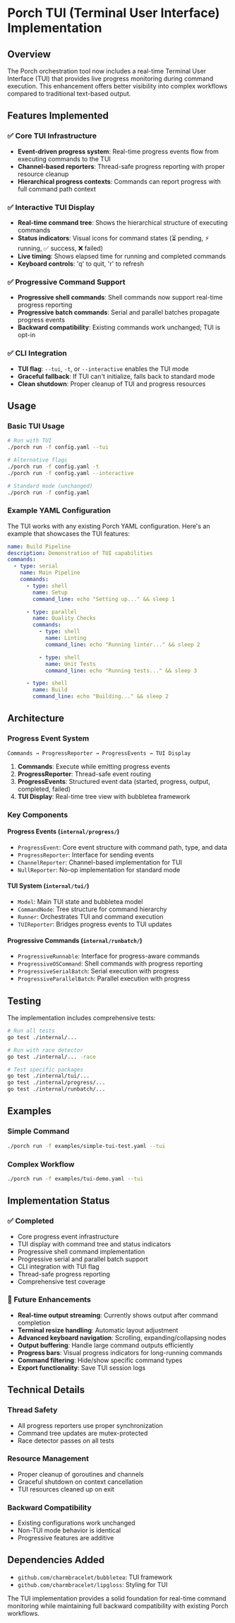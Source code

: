 # Porch TUI (Terminal User Interface) Implementation

## Overview

The Porch orchestration tool now includes a real-time Terminal User Interface (TUI) that provides live progress monitoring during command execution. This enhancement offers better visibility into complex workflows compared to traditional text-based output.

## Features Implemented

### ✅ Core TUI Infrastructure

- **Event-driven progress system**: Real-time progress events flow from executing commands to the TUI
- **Channel-based reporters**: Thread-safe progress reporting with proper resource cleanup
- **Hierarchical progress contexts**: Commands can report progress with full command path context

### ✅ Interactive TUI Display

- **Real-time command tree**: Shows the hierarchical structure of executing commands
- **Status indicators**: Visual icons for command states (⏳ pending, ⚡ running, ✅ success, ❌ failed)
- **Live timing**: Shows elapsed time for running and completed commands
- **Keyboard controls**: 'q' to quit, 'r' to refresh

### ✅ Progressive Command Support

- **Progressive shell commands**: Shell commands now support real-time progress reporting
- **Progressive batch commands**: Serial and parallel batches propagate progress events
- **Backward compatibility**: Existing commands work unchanged; TUI is opt-in

### ✅ CLI Integration

- **TUI flag**: `--tui`, `-t`, or `--interactive` enables the TUI mode
- **Graceful fallback**: If TUI can't initialize, falls back to standard mode
- **Clean shutdown**: Proper cleanup of TUI and progress resources

## Usage

### Basic TUI Usage

```bash
# Run with TUI
./porch run -f config.yaml --tui

# Alternative flags
./porch run -f config.yaml -t
./porch run -f config.yaml --interactive

# Standard mode (unchanged)
./porch run -f config.yaml
```

### Example YAML Configuration

The TUI works with any existing Porch YAML configuration. Here's an example that showcases the TUI features:

```yaml
name: Build Pipeline
description: Demonstration of TUI capabilities
commands:
  - type: serial
    name: Main Pipeline
    commands:
      - type: shell
        name: Setup
        command_line: echo "Setting up..." && sleep 1

      - type: parallel
        name: Quality Checks
        commands:
          - type: shell
            name: Linting
            command_line: echo "Running linter..." && sleep 2

          - type: shell
            name: Unit Tests
            command_line: echo "Running tests..." && sleep 3

      - type: shell
        name: Build
        command_line: echo "Building..." && sleep 2
```

## Architecture

### Progress Event System

```
Commands → ProgressReporter → ProgressEvents → TUI Display
```

1. **Commands**: Execute while emitting progress events
2. **ProgressReporter**: Thread-safe event routing
3. **ProgressEvents**: Structured event data (started, progress, output, completed, failed)
4. **TUI Display**: Real-time tree view with bubbletea framework

### Key Components

#### Progress Events (`internal/progress/`)

- `ProgressEvent`: Core event structure with command path, type, and data
- `ProgressReporter`: Interface for sending events
- `ChannelReporter`: Channel-based implementation for TUI
- `NullReporter`: No-op implementation for standard mode

#### TUI System (`internal/tui/`)

- `Model`: Main TUI state and bubbletea model
- `CommandNode`: Tree structure for command hierarchy
- `Runner`: Orchestrates TUI and command execution
- `TUIReporter`: Bridges progress events to TUI updates

#### Progressive Commands (`internal/runbatch/`)

- `ProgressiveRunnable`: Interface for progress-aware commands
- `ProgressiveOSCommand`: Shell commands with progress reporting
- `ProgressiveSerialBatch`: Serial execution with progress
- `ProgressiveParallelBatch`: Parallel execution with progress

## Testing

The implementation includes comprehensive tests:

```bash
# Run all tests
go test ./internal/...

# Run with race detector
go test ./internal/... -race

# Test specific packages
go test ./internal/tui/...
go test ./internal/progress/...
go test ./internal/runbatch/...
```

## Examples

### Simple Command

```bash
./porch run -f examples/simple-tui-test.yaml --tui
```

### Complex Workflow

```bash
./porch run -f examples/tui-demo.yaml --tui
```

## Implementation Status

### ✅ Completed

- Core progress event infrastructure
- TUI display with command tree and status indicators
- Progressive shell command implementation
- Progressive serial and parallel batch support
- CLI integration with TUI flag
- Thread-safe progress reporting
- Comprehensive test coverage

### 🚧 Future Enhancements

- **Real-time output streaming**: Currently shows output after command completion
- **Terminal resize handling**: Automatic layout adjustment
- **Advanced keyboard navigation**: Scrolling, expanding/collapsing nodes
- **Output buffering**: Handle large command outputs efficiently
- **Progress bars**: Visual progress indicators for long-running commands
- **Command filtering**: Hide/show specific command types
- **Export functionality**: Save TUI session logs

## Technical Details

### Thread Safety

- All progress reporters use proper synchronization
- Command tree updates are mutex-protected
- Race detector passes on all tests

### Resource Management

- Proper cleanup of goroutines and channels
- Graceful shutdown on context cancellation
- TUI resources cleaned up on exit

### Backward Compatibility

- Existing configurations work unchanged
- Non-TUI mode behavior is identical
- Progressive features are additive

## Dependencies Added

- `github.com/charmbracelet/bubbletea`: TUI framework
- `github.com/charmbracelet/lipgloss`: Styling for TUI

The TUI implementation provides a solid foundation for real-time command monitoring while maintaining full backward compatibility with existing Porch workflows.
